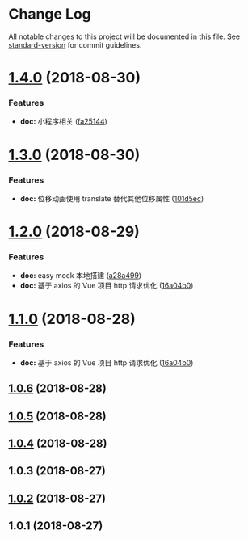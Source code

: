 # Change Log

All notable changes to this project will be documented in this file. See [standard-version](https://github.com/conventional-changelog/standard-version) for commit guidelines.

<a name="1.4.0"></a>
# [1.4.0](https://github.com/msxpan/satellite-log/compare/v1.3.0...v1.4.0) (2018-08-30)


### Features

* **doc:** 小程序相关 ([fa25144](https://github.com/msxpan/satellite-log/commit/fa25144))



<a name="1.3.0"></a>
# [1.3.0](https://github.com/msxpan/satellite-log/compare/v1.2.0...v1.3.0) (2018-08-30)


### Features

* **doc:** 位移动画使用 translate 替代其他位移属性 ([101d5ec](https://github.com/msxpan/satellite-log/commit/101d5ec))



<a name="1.2.0"></a>
# [1.2.0](https://github.com/msxpan/satellite-log/compare/v1.0.6...v1.2.0) (2018-08-29)


### Features

* **doc:** easy mock 本地搭建 ([a28a499](https://github.com/msxpan/satellite-log/commit/a28a499))
* **doc:** 基于 axios 的 Vue 项目 http 请求优化 ([16a04b0](https://github.com/msxpan/satellite-log/commit/16a04b0))



<a name="1.1.0"></a>
# [1.1.0](https://github.com/msxpan/satellite-log/compare/v1.0.4...v1.1.0) (2018-08-28)


### Features

* **doc:** 基于 axios 的 Vue 项目 http 请求优化 ([16a04b0](https://github.com/msxpan/satellite-log/commit/16a04b0))



<a name="1.0.6"></a>
## [1.0.6](https://github.com/msxpan/satellite-log/compare/v1.0.5...v1.0.6) (2018-08-28)



<a name="1.0.5"></a>
## [1.0.5](https://github.com/msxpan/satellite-log/compare/v1.0.4...v1.0.5) (2018-08-28)



<a name="1.0.4"></a>
## [1.0.4](https://github.com/msxpan/satellite-log/compare/v1.0.3...v1.0.4) (2018-08-28)



<a name="1.0.3"></a>
## 1.0.3 (2018-08-27)



<a name="1.0.2"></a>
## [1.0.2](https://github.com/msxpan/satellite-log/compare/v1.0.1...v1.0.2) (2018-08-27)



<a name="1.0.1"></a>
## 1.0.1 (2018-08-27)
